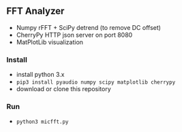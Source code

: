 ## FFT Analyzer 
- Numpy rFFT + SciPy detrend (to remove DC offset)
- CherryPy HTTP json server on port 8080
- MatPlotLib visualization

### Install
- install python 3.x
- `pip3 install pyaudio numpy scipy matplotlib cherrypy`
- download or clone this repository

### Run
- `python3 micfft.py`

